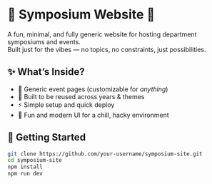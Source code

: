 # 🎉 Symposium Website 🎊

A fun, minimal, and fully generic website for hosting department symposiums and events.  
Built just for the vibes — no topics, no constraints, just possibilities.

## ✨ What’s Inside?

- 🪩 Generic event pages (customizable for *anything*)
- 🎯 Built to be reused across years & themes
- ⚡ Simple setup and quick deploy
- 🎨 Fun and modern UI for a chill, hacky environment

## 🚀 Getting Started

```bash
git clone https://github.com/your-username/symposium-site.git
cd symposium-site
npm install
npm run dev
